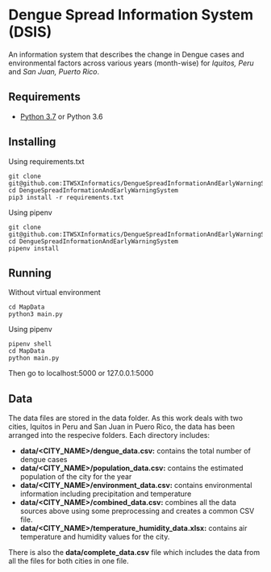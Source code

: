 # Dengue Spread Information System (DSIS)

An information system that describes the change in Dengue cases and environmental factors across various years (month-wise) for *Iquitos, Peru* and *San Juan, Puerto Rico*.

## Requirements

- [Python 3.7](https://www.python.org) or Python 3.6

## Installing

Using requirements.txt
```
git clone git@github.com:ITWSXInformatics/DengueSpreadInformationAndEarlyWarningSystem.git
cd DengueSpreadInformationAndEarlyWarningSystem
pip3 install -r requirements.txt
```

Using pipenv
```
git clone git@github.com:ITWSXInformatics/DengueSpreadInformationAndEarlyWarningSystem.git
cd DengueSpreadInformationAndEarlyWarningSystem
pipenv install
```

## Running 

Without virtual environment
```
cd MapData
python3 main.py
```

Using pipenv
```
pipenv shell
cd MapData
python main.py
```
Then go to localhost:5000 or 127.0.0.1:5000

## Data 

The data files are stored in the data folder. As this work deals with two cities, Iquitos in Peru and San Juan in Puero Rico, the data has been arranged into the respecive folders. Each directory includes:
- **data/<CITY_NAME>/dengue_data.csv:** contains the total number of dengue cases
- **data/<CITY_NAME>/population_data.csv:** contains the estimated population of the city for the year
- **data/<CITY_NAME>/environment_data.csv:** contains environmental information including precipitation and temperature
- **data/<CITY_NAME>/combined_data.csv:** combines all the data sources above using some preprocessing and creates a common CSV file.
- **data/<CITY_NAME>/temperature_humidity_data.xlsx:** contains air temperature and humidity values for the city.

There is also the **data/complete_data.csv** file which includes the data from all the files for both cities in one file.

